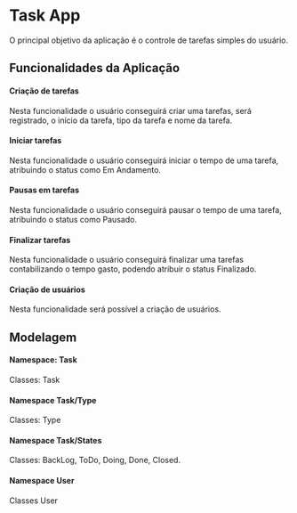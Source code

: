 # Task App

O principal objetivo da aplicação é o controle de tarefas simples do 
usuário.




## Funcionalidades da Aplicação

#### Criação de tarefas

Nesta funcionalidade o usuário conseguirá criar uma tarefas, 
será registrado, o início da tarefa, tipo da tarefa e nome da tarefa.

#### Iniciar tarefas

Nesta funcionalidade o usuário conseguirá iniciar o tempo de uma 
tarefa, atribuindo o status como Em Andamento.

#### Pausas em tarefas 

Nesta funcionalidade o usuário conseguirá pausar o tempo de uma 
tarefa, atribuindo o status como Pausado.

#### Finalizar tarefas

Nesta funcionalidade o usuário conseguirá finalizar uma tarefas
contabilizando o tempo gasto, podendo atribuir o status Finalizado. 

#### Criação de usuários

Nesta funcionalidade será possível a criação de usuários.

## Modelagem 

#### Namespace: Task 
Classes: Task

#### Namespace Task/Type
Classes: Type

#### Namespace Task/States
Classes: BackLog, ToDo, Doing, Done, Closed. 

#### Namespace User
Classes User